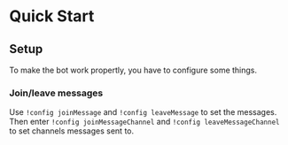 # Quick Start

## Setup

To make the bot work propertly, you have to configure some things.

### Join/leave messages

Use `!config joinMessage` and `!config leaveMessage` to set the messages. Then enter `!config joinMessageChannel` and `!config leaveMessageChannel` to set channels messages sent to.
